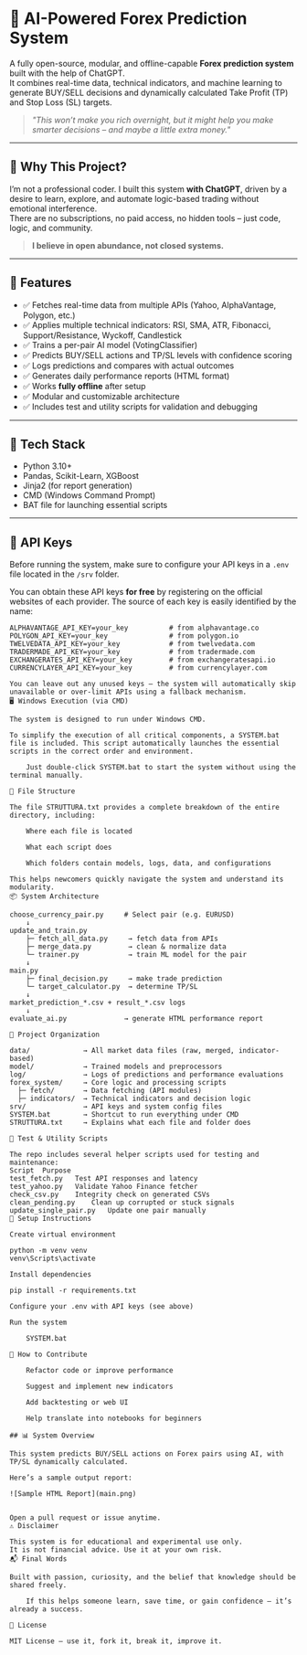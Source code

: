 # 🧠 AI-Powered Forex Prediction System

A fully open-source, modular, and offline-capable **Forex prediction system** built with the help of ChatGPT.  
It combines real-time data, technical indicators, and machine learning to generate BUY/SELL decisions and dynamically calculated Take Profit (TP) and Stop Loss (SL) targets.

> _"This won’t make you rich overnight, but it might help you make smarter decisions – and maybe a little extra money."_  

---

## 🚀 Why This Project?

I’m not a professional coder. I built this system **with ChatGPT**, driven by a desire to learn, explore, and automate logic-based trading without emotional interference.  
There are no subscriptions, no paid access, no hidden tools – just code, logic, and community.

> **I believe in open abundance, not closed systems.**

---

## 🧩 Features

- ✅ Fetches real-time data from multiple APIs (Yahoo, AlphaVantage, Polygon, etc.)
- ✅ Applies multiple technical indicators: RSI, SMA, ATR, Fibonacci, Support/Resistance, Wyckoff, Candlestick
- ✅ Trains a per-pair AI model (VotingClassifier)
- ✅ Predicts BUY/SELL actions and TP/SL levels with confidence scoring
- ✅ Logs predictions and compares with actual outcomes
- ✅ Generates daily performance reports (HTML format)
- ✅ Works **fully offline** after setup
- ✅ Modular and customizable architecture
- ✅ Includes test and utility scripts for validation and debugging

---

## 🧠 Tech Stack

- Python 3.10+
- Pandas, Scikit-Learn, XGBoost
- Jinja2 (for report generation)
- CMD (Windows Command Prompt)
- BAT file for launching essential scripts

---


## 📄 API Keys

Before running the system, make sure to configure your API keys in a `.env` file located in the `/srv` folder.

You can obtain these API keys **for free** by registering on the official websites of each provider. The source of each key is easily identified by the name:

```dotenv
ALPHAVANTAGE_API_KEY=your_key          # from alphavantage.co
POLYGON_API_KEY=your_key               # from polygon.io
TWELVEDATA_API_KEY=your_key            # from twelvedata.com
TRADERMADE_API_KEY=your_key            # from tradermade.com
EXCHANGERATES_API_KEY=your_key         # from exchangeratesapi.io
CURRENCYLAYER_API_KEY=your_key         # from currencylayer.com

You can leave out any unused keys — the system will automatically skip unavailable or over-limit APIs using a fallback mechanism.
🖥️ Windows Execution (via CMD)

The system is designed to run under Windows CMD.

To simplify the execution of all critical components, a SYSTEM.bat file is included. This script automatically launches the essential scripts in the correct order and environment.

    Just double-click SYSTEM.bat to start the system without using the terminal manually.

🧾 File Structure

The file STRUTTURA.txt provides a complete breakdown of the entire directory, including:

    Where each file is located

    What each script does

    Which folders contain models, logs, data, and configurations

This helps newcomers quickly navigate the system and understand its modularity.
📦 System Architecture

choose_currency_pair.py     # Select pair (e.g. EURUSD)
    ↓
update_and_train.py
    ├─ fetch_all_data.py     → fetch data from APIs
    ├─ merge_data.py         → clean & normalize data
    └─ trainer.py            → train ML model for the pair
    ↓
main.py
    ├─ final_decision.py     → make trade prediction
    └─ target_calculator.py  → determine TP/SL
    ↓
market_prediction_*.csv + result_*.csv logs
    ↓
evaluate_ai.py              → generate HTML performance report

📁 Project Organization

data/             → All market data files (raw, merged, indicator-based)
model/            → Trained models and preprocessors
log/              → Logs of predictions and performance evaluations
forex_system/     → Core logic and processing scripts
  ├─ fetch/       → Data fetching (API modules)
  ├─ indicators/  → Technical indicators and decision logic
srv/              → API keys and system config files
SYSTEM.bat        → Shortcut to run everything under CMD
STRUTTURA.txt     → Explains what each file and folder does

🧪 Test & Utility Scripts

The repo includes several helper scripts used for testing and maintenance:
Script	Purpose
test_fetch.py	Test API responses and latency
test_yahoo.py	Validate Yahoo Finance fetcher
check_csv.py	Integrity check on generated CSVs
clean_pending.py	Clean up corrupted or stuck signals
update_single_pair.py	Update one pair manually
🔧 Setup Instructions

Create virtual environment

python -m venv venv
venv\Scripts\activate

Install dependencies

pip install -r requirements.txt

Configure your .env with API keys (see above)

Run the system

    SYSTEM.bat

🤝 How to Contribute

    Refactor code or improve performance

    Suggest and implement new indicators

    Add backtesting or web UI

    Help translate into notebooks for beginners

## 📊 System Overview

This system predicts BUY/SELL actions on Forex pairs using AI, with TP/SL dynamically calculated.

Here’s a sample output report:

![Sample HTML Report](main.png)


Open a pull request or issue anytime.
⚠️ Disclaimer

This system is for educational and experimental use only.
It is not financial advice. Use it at your own risk.
📬 Final Words

Built with passion, curiosity, and the belief that knowledge should be shared freely.

    If this helps someone learn, save time, or gain confidence – it’s already a success.

📄 License

MIT License – use it, fork it, break it, improve it.
